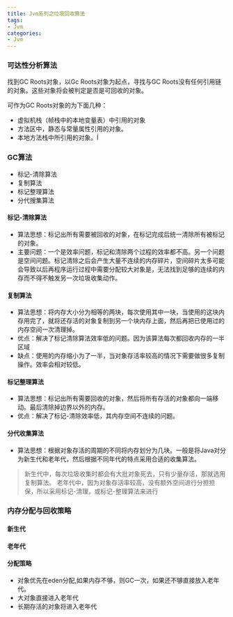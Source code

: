 ```yaml
---
title: Jvm系列之垃圾回收算法
tags:
- Jvm
categories:
- Jvm
---
```


### 可达性分析算法

找到GC Roots对象，以Gc Roots对象为起点，寻找与GC Roots没有任何引用链的对象。这些对象将会被判定是否是可回收的对象。

可作为GC Roots对象的为下面几种：

- 虚拟机栈（帧栈中的本地变量表）中引用的对象
- 方法区中，静态与常量属性引用的对象。
- 本地方法栈中所引用的对象。Í

### GC算法

- 标记-清除算法
- 复制算法
- 标记整理算法
- 分代搜集算法

#### 标记-清除算法

- 算法思想：标记出所有需要被回收的对象，在标记完成后统一清除所有被标记的对象。
- 主要问题：一个是效率问题，标记和清除两个过程的效率都不高。另一个问题是空间问题。标记清除之后会产生大量不连续的内存碎片，空间碎片太多可能会导致以后再程序运行过程中需要分配较大对象是，无法找到足够的连续的内存而不得不触发另一次垃圾收集动作。

#### 复制算法

- 算法思想：将内存大小分为相等的两块，每次使用其中一块，当使用的这块内存用完了，就将还存活的对象复制到另一个块内存上面，然后再把已使用过的内存空间一次清理掉。
- 优点：解决了标记清除算法效率低的问题。因为该算法每次都回收内存的一半区域
- 缺点：使用的内存缩小为了一半，当对象存活率较高的情况下需要做很多复制操作。效率会相对较低。

#### 标记整理算法

- 算法思想：标记出所有需要回收的对象，然后将所有存活的对象都向一端移动。最后清除掉边界以外的内存。
- 优点：解决了标记-清除效率低，其内存空间不连续的问题。

#### 分代收集算法

- 算法思想：根据对象存活的周期的不同将内存划分为几块。一般是将Java对分为新生代和老年代，然后根据不同年代的特点采用合适的收集算法。

> 新生代中，每次垃圾收集时都会有大批对象死去，只有少量存活，那就选用复制算法。
> 老年代中，因为对象存活率较高，没有额外空间进行分担担保，所以采用标记-清理，或标记-整理算法来进行

### 内存分配与回收策略

#### 新生代

#### 老年代

#### 分配策略

- 对象优先在eden分配,如果内存不够，则GC一次，如果还不够直接放入老年代。
- 大对象直接进入老年代
- 长期存活的对象将进入老年代
